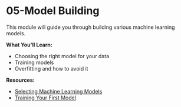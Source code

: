# 05-Model Building

This module will guide you through building various machine learning models.

**What You'll Learn:**

- Choosing the right model for your data
- Training models
- Overfitting and how to avoid it

**Resources:**

- [Selecting Machine Learning Models](#)
- [Training Your First Model](#)
